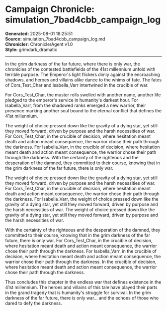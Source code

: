 # Campaign Chronicle: simulation_7bad4cbb_campaign_log

**Generated:** 2025-08-01 18:25:51  
**Source:** simulation_7bad4cbb_campaign_log.md  
**Chronicler:** ChroniclerAgent v1.0  
**Style:** grimdark_dramatic  

---

In the grim darkness of the far future, where there is only war, the chronicles of the contested battlefields of the 41st millennium unfold with terrible purpose. The Emperor's light flickers dimly against the encroaching shadows, and heroes and villains alike dance to the whims of fate. The fates of Cors_Test_Char and Isabella_Varr intertwined in the crucible of war.

For Cors_Test_Char, the muster rolls swelled with another name, another life pledged to the emperor's service in humanity's darkest hour. For Isabella_Varr, from the shadowed ranks emerged a new warrior, their presence marking another soul bound to the eternal conflict that defines the 41st millennium. 

The weight of choice pressed down like the gravity of a dying star, yet still they moved forward, driven by purpose and the harsh necessities of war. For Cors_Test_Char, in the crucible of decision, where hesitation meant death and action meant consequence, the warrior chose their path through the darkness. For Isabella_Varr, in the crucible of decision, where hesitation meant death and action meant consequence, the warrior chose their path through the darkness. With the certainty of the righteous and the desperation of the damned, they committed to their course, knowing that in the grim darkness of the far future, there is only war. 

The weight of choice pressed down like the gravity of a dying star, yet still they moved forward, driven by purpose and the harsh necessities of war. For Cors_Test_Char, in the crucible of decision, where hesitation meant death and action meant consequence, the warrior chose their path through the darkness. For Isabella_Varr, the weight of choice pressed down like the gravity of a dying star, yet still they moved forward, driven by purpose and the harsh necessities of war. The weight of choice pressed down like the gravity of a dying star, yet still they moved forward, driven by purpose and the harsh necessities of war. 

With the certainty of the righteous and the desperation of the damned, they committed to their course, knowing that in the grim darkness of the far future, there is only war. For Cors_Test_Char, in the crucible of decision, where hesitation meant death and action meant consequence, the warrior chose their path through the darkness. For Isabella_Varr, in the crucible of decision, where hesitation meant death and action meant consequence, the warrior chose their path through the darkness. In the crucible of decision, where hesitation meant death and action meant consequence, the warrior chose their path through the darkness.

Thus concludes this chapter in the endless war that defines existence in the 41st millennium. The heroes and villains of this tale have played their parts in the grand tragedy that is humanity's struggle for survival. In the grim darkness of the far future, there is only war... and the echoes of those who dared to defy the darkness.